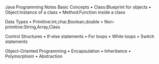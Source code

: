 Java Programming Notes
Basic Concepts
•	Class:Blueprint for objects
•	Object:Instance of  a class
•	Method:Function inside a class

Data Types
•	Primitive:int,char,Boolean,double
•	Non-primitive:String,Array,Class

Control Structures 
•	If-else statements
•	For loops
•	While loops
•	Switch statements

Object-Oriented Programming
•	Encapsulation
•	Inheritance
•	Polymorphism
•	Abstraction
